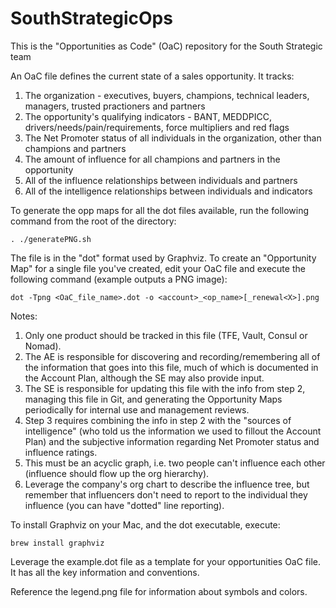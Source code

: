 # SouthStrategicOps

This is the "Opportunities as Code" (OaC) repository for the South Strategic team

An OaC file defines the current state of a sales opportunity. It tracks:
1. The organization - executives, buyers, champions, technical leaders, managers, trusted practioners and partners
2. The opportunity's qualifying indicators - BANT, MEDDPICC, drivers/needs/pain/requirements, force multipliers and red flags
3. The Net Promoter status of all individuals in the organization, other than champions and partners
4. The amount of influence for all champions and partners in the opportunity
5. All of the influence relationships between individuals and partners
6. All of the intelligence relationships between individuals and indicators


To generate the opp maps for all the dot files available, run the following command from the root of the directory:
```
. ./generatePNG.sh
```

The file is in the "dot" format used by Graphviz. To create an "Opportunity Map" for a single file you've created, edit your OaC file and execute the following command (example outputs a PNG image):

```
dot -Tpng <OaC_file_name>.dot -o <account>_<op_name>[_renewal<X>].png
```

Notes:
1. Only one product should be tracked in this file (TFE, Vault, Consul or Nomad).
2. The AE is responsible for discovering and recording/remembering all of the information that goes into this file, much of which is documented in the Account Plan, although the SE may also provide input.
3. The SE is responsible for updating this file with the info from step 2, managing this file in Git, and generating the Opportunity Maps periodically for internal use and management reviews.
4. Step 3 requires combining the info in step 2 with the "sources of intelligence" (who told us the information we used to fillout the Account Plan) and the subjective information regarding Net Promoter status and influence ratings.
4. This must be an acyclic graph, i.e. two people can't influence each other (influence should flow up the org hierarchy).
5. Leverage the company's org chart to describe the influence tree, but remember that influencers don't need to report to the individual they influence (you can have "dotted" line reporting).


To install Graphviz on your Mac, and the dot executable, execute:

```
brew install graphviz  
```

Leverage the example.dot file as a template for your opportunities OaC file. It has all the key information and conventions.

Reference the legend.png file for information about symbols and colors.
